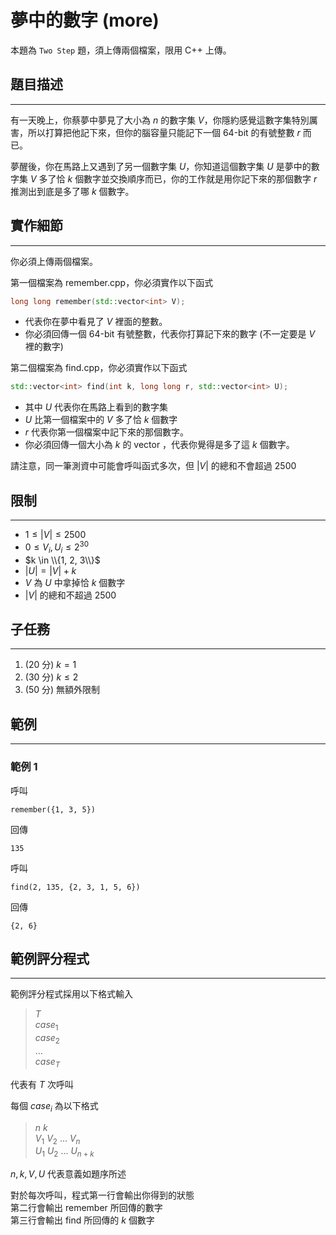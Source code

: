 # 夢中的數字 (more)
本題為 `Two Step` 題，須上傳兩個檔案，限用 C++ 上傳。

## 題目描述
----

有一天晚上，你蔡夢中夢見了大小為 $n$ 的數字集 $V$，你隱約感覺這數字集特別厲害，所以打算把他記下來，但你的腦容量只能記下一個 64-bit 的有號整數 $r$ 而已。

夢醒後，你在馬路上又遇到了另一個數字集 $U$，你知道這個數字集 $U$ 是夢中的數字集 $V$ 多了恰 $k$ 個數字並交換順序而已，你的工作就是用你記下來的那個數字 $r$ 推測出到底是多了哪 $k$ 個數字。


## 實作細節
----

你必須上傳兩個檔案。

第一個檔案為 remember.cpp，你必須實作以下函式
```cpp
long long remember(std::vector<int> V);
```
* 代表你在夢中看見了 $V$ 裡面的整數。
* 你必須回傳一個 64-bit 有號整數，代表你打算記下來的數字 (不一定要是 $V$ 裡的數字)


第二個檔案為 find.cpp，你必須實作以下函式
```cpp
std::vector<int> find(int k, long long r, std::vector<int> U);
```
* 其中 $U$ 代表你在馬路上看到的數字集
* $U$ 比第一個檔案中的 $V$ 多了恰 $k$ 個數字
* $r$ 代表你第一個檔案中記下來的那個數字。
* 你必須回傳一個大小為 $k$ 的 vector ，代表你覺得是多了這 $k$ 個數字。

請注意，同一筆測資中可能會呼叫函式多次，但 $|V|$ 的總和不會超過 $2500$


<div style="page-break-after: always"></div>

## 限制
----

* $1 \le |V| \le 2500$
* $0 \le V_i, U_i \le 2^{30}$
* $k \in \\{1, 2, 3\\}$
* $|U| = |V| + k$
* $V$ 為 $U$ 中拿掉恰 $k$ 個數字
* $|V|$ 的總和不超過 $2500$


## 子任務
----

1. (20 分) $k = 1$
2. (30 分) $k \le 2$
3. (50 分) 無額外限制




## 範例 
----

### 範例 1
呼叫
```
remember({1, 3, 5})
```
回傳
```
135
```
呼叫
```
find(2, 135, {2, 3, 1, 5, 6})
```
回傳
```
{2, 6}
```

<div style="page-break-after: always"></div>

## 範例評分程式
----

範例評分程式採用以下格式輸入



>$T$  
$case_1$  
$case_2$  
$...$  
$case_T$  


代表有 $T$ 次呼叫

每個 $case_i$ 為以下格式


> $n$ $k$  
> $V_1$ $V_2$ $...$ $V_n$  
> $U_1$ $U_2$ $...$ $U_{n+k}$

$n, k, V, U$ 代表意義如題序所述

對於每次呼叫，程式第一行會輸出你得到的狀態  
第二行會輸出 remember 所回傳的數字  
第三行會輸出 find 所回傳的 $k$ 個數字